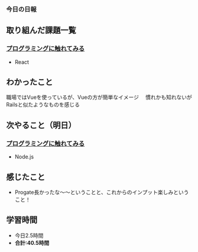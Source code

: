 ### 今日の日報
## 取り組んだ課題一覧
### [プログラミングに触れてみる](https://github.com/happiness-chain/practice/blob/main/002_step/001_progate.md#%E3%83%97%E3%83%AD%E3%82%B0%E3%83%A9%E3%83%9F%E3%83%B3%E3%82%B0%E3%81%AB%E8%A7%A6%E3%82%8C%E3%81%A6%E3%81%BF%E3%82%8B)
- React
  
## わかったこと
職場ではVueを使っているが、Vueの方が簡単なイメージ　
慣れかも知れないがRailsと似たようなものを感じる
  
## 次やること（明日）
### [プログラミングに触れてみる](https://github.com/happiness-chain/practice/blob/main/002_step/001_progate.md#%E3%83%97%E3%83%AD%E3%82%B0%E3%83%A9%E3%83%9F%E3%83%B3%E3%82%B0%E3%81%AB%E8%A7%A6%E3%82%8C%E3%81%A6%E3%81%BF%E3%82%8B)
- Node.js

## 感じたこと
- Progate長かったな〜〜ということと、これからのインプット楽しみということ！

## 学習時間
- 今日2.5時間
- **合計:40.5時間**
